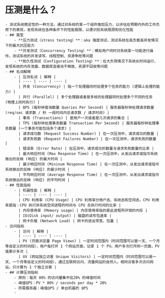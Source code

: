 # 压测是什么？
	- 测试系统稳定性的一种方法，通过对系统的某一个组件施加压力，以评估在预期内外的工作负荷下的表现，发现系统在各种条件下的性能极限，以便识别系统瓶颈和优化性能
	- ## 类型
		- **压力测试（stress testing）**：aka 强度测试，测试系统在高负载高并发情况下的最大抗压能力
		- **并发测试（Concurrency Testing）**：模拟用户同时对系统某一功能进行操作，测试系统的并发读写、线程控制、资源争抢等问题
		- **耐久性测试（Configuration Testing）**：在大负荷情况下系统长时间运行，发现系统的内存泄露、数据库连接池不释放、资源不回收等问题
	- ## 名词解释
		- | 压测名词 | 解释 |
		  | ---- | ---- | ---- |
		  | 并发 (Concurrency) | 指一个处理器同时处理多个任务的能力 (逻辑上处理的能力) |
		  | 并行 (Parallel) | 多个处理器或者是多核的处理器同时处理多个不同的任务 (物理上同时执行) |
		  | QPS (每秒钟查询数量 Queries Per Second) | 服务器每秒钟处理请求数量 (req/sec 请求数 / 秒 一段时间内总请求数 / 请求时间) |
		  | 事务 (Transactions) | 是用户一次或者是几次请求的集合 |
		  | TPS (每秒钟处理事务数量 Transaction Per Second) | 服务器每秒钟处理事务数量 (一个事务可能包括多个请求) |
		  | 请求成功数 (Request Success Number) | 在一次压测中，请求成功的数量 |
		  | 请求失败数 (Request Failures Number) | 在一次压测中，请求失败的数量 |
		  | 错误率 (Error Rate) | 在压测中，请求成功的数量与请求失败数量的比率 |
		  | 最大响应时间 (Max Response Time) | 在一次压测中，从发出请求或指令系统做出的反映 (响应) 的最大时间 |
		  | 最少响应时间 (Mininum Response Time) | 在一次压测中，从发出请求或指令系统做出的反映 (响应) 的最少时间 |
		  | 平均响应时间 (Average Response Time) | 在一次压测中，从发出请求或指令系统做出的反映 (响应) 的平均时间 |
	- ## 性能指标
		- | 机器性能 | 解释 |
		  | ---- | ---- | ---- |
		  | CPU 利用率 (CPU Usage) | CPU 利用率分用户态、系统态和空闲态，CPU 利用率是指：CPU 执行非系统空闲进程的时间与 CPU 总执行时间的比率 |
		  | 内存使用率 (Memory usage) | 内存使用率指的是此进程所开销的内存 |
		  | IO(Disk input/ output) | 磁盘的读写包速率 |
		  | 网卡负载 (Network Load) | 网卡的进出带宽，包量 |
	- 访问指标
		- | 访问 | 解释 |
		  | ---- | ---- | ---- |
		  | PV (页面浏览量 Page Views) | 一定时间范围内（时间范围可以是一天、一个月等自定义的时间段），用户每打开 1 个网站页面，记录 1 个 PV。用户多次打开同一页面，PV 值累计多次 |
		  | UV (网站独立访客 Unique Visitors) | 一定时间范围内（时间范围可以是一天、一个月等自定义的时间段），通过互联网访问、流量网站的自然人。相同访客多次访问网站，只计算为 1 个独立访客 |
	- ## 计算压测指标
		- 原则：每天 80% 的访问量集中在20% 的峰值时间
		- 峰值QPS：PV * 80% / seconds per day * 20%
		- 所需服务器：峰值QPS / 单台机器的 QPS
		-